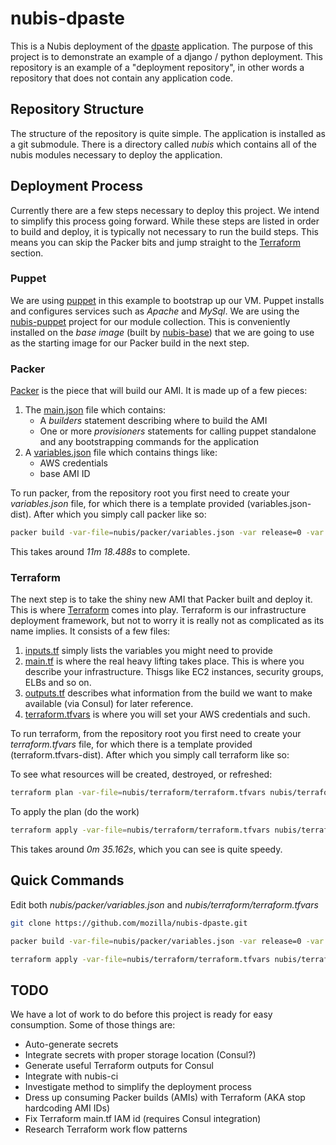 ﻿# nubis-dpaste
This is a Nubis deployment of the [dpaste](https://github.com/bartTC/dpaste) application. The purpose of this project is to demonstrate an example of a django / python deployment. This repository is an example of a "deployment repository", in other words a repository that does not contain any application code.

## Repository Structure
The structure of the repository is quite simple. The application is installed as a git submodule. There is a directory called *nubis* which contains all of the nubis modules necessary to deploy the application.


## Deployment Process
Currently there are a few steps necessary to deploy this project. We intend to simplify this process going forward. While these steps are listed in order to build and deploy, it is typically not necessary to run the build steps. This means you can skip the Packer bits and jump straight to the [Terraform](https://github.com/tinnightcap/nubis-dpaste#terraform) section.


### Puppet
We are using [puppet](http://puppetlabs.com/) in this example to bootstrap up our VM. Puppet installs and configures services such as *Apache* and *MySql*. We are using the [nubis-puppet](https://github.com/mozilla/nubis-puppet) project for our module collection. This is conveniently installed on the *base image* (built by [nubis-base](https://github.com/mozilla/nubis-base)) that we are going to use as the starting image for our Packer build in the next step.


### Packer
[Packer](https://www.packer.io/) is the piece that will build our AMI. It is made up of a few pieces:

1. The [main.json](https://github.com/mozilla/nubis-dpaste/tree/master/nubis/packer/main.json) file which contains:
    * A *builders* statement describing where to build the AMI
    * One or more *provisioners* statements for calling puppet standalone and any bootstrapping commands for the application
2. A [variables.json](https://github.com/mozilla/nubis-dpaste/blob/master/nubis/packer/variables.json-dist) file which contains things like:
    * AWS credentials
    * base AMI ID

To run packer, from the repository root you first need to create your *variables.json* file, for which there is a template provided (variables.json-dist). After which you simply call packer like so:
```bash
packer build -var-file=nubis/packer/variables.json -var release=0 -var build=1 nubis/packer/main.json
```
This takes around *11m 18.488s* to complete.


### Terraform
The next step is to take the shiny new AMI that Packer built and deploy it. This is where [Terraform](https://www.terraform.io/) comes into play. Terraform is our infrastructure deployment framework, but not to worry it is really not as complicated as its name implies. It consists of a few files:

1. [inputs.tf](https://github.com/mozilla/nubis-dpaste/blob/master/nubis/terraform/inputs.tf) simply lists the variables you might need to provide
2. [main.tf](https://github.com/mozilla/nubis-dpaste/blob/master/nubis/terraform/main.tf) is where the real heavy lifting takes place. This is where you describe your infrastructure. Thisgs like EC2 instances, security groups, ELBs and so on.
3. [outputs.tf](https://github.com/mozilla/nubis-dpaste/blob/master/nubis/terraform/outputs.tf) describes what information from the build we want to make available (via Consul) for later reference.
4. [terraform.tfvars](https://github.com/mozilla/nubis-dpaste/blob/master/nubis/terraform/terraform.tfvars-dist) is where you will set your AWS credentials and such.

To run terraform, from the repository root you first need to create your *terraform.tfvars* file, for which there is a template provided (terraform.tfvars-dist). After which you simply call terraform like so:

To see what resources will be created, destroyed, or refreshed:
```bash
terraform plan -var-file=nubis/terraform/terraform.tfvars nubis/terraform/
```
To apply the plan (do the work)
```bash
terraform apply -var-file=nubis/terraform/terraform.tfvars nubis/terraform/
```
This takes around *0m 35.162s*, which you can see is quite speedy.


## Quick Commands
Edit both *nubis/packer/variables.json* and *nubis/terraform/terraform.tfvars*
```bash
git clone https://github.com/mozilla/nubis-dpaste.git

packer build -var-file=nubis/packer/variables.json -var release=0 -var build=1 nubis/packer/main.json

terraform apply -var-file=nubis/terraform/terraform.tfvars nubis/terraform/
```


## TODO
We have a lot of work to do before this project is ready for easy consumption. Some of those things are:
* Auto-generate secrets
* Integrate secrets with proper storage location (Consul?)
* Generate useful Terraform outputs for Consul
* Integrate with nubis-ci
* Investigate method to simplify the deployment process
* Dress up consuming Packer builds (AMIs) with Terraform (AKA stop hardcoding AMI IDs)
* Fix Terraform main.tf IAM id (requires Consul integration)
* Research Terraform work flow patterns
